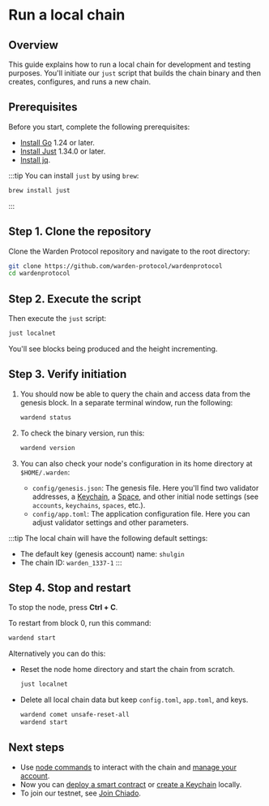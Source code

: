 ﻿---
sidebar_position: 3
---

# Run a local chain

## Overview

This guide explains how to run a local chain for development and testing purposes. You'll initiate our `just` script that builds the chain binary and then creates, configures, and runs a new chain.

## Prerequisites

Before you start, complete the following prerequisites:

- [Install Go](https://go.dev/doc/install) 1.24 or later.
- [Install Just](https://github.com/casey/just) 1.34.0 or later.
- [Install jq](https://jqlang.org/download/).

:::tip
You can install `just` by using `brew`:
   
```bash
brew install just
```
:::

## Step 1. Clone the repository

Clone the Warden Protocol repository and navigate to the root directory:
   
```bash
git clone https://github.com/warden-protocol/wardenprotocol
cd wardenprotocol
```

## Step 2. Execute the script

Then execute the `just` script:
   
```bash
just localnet
```

You'll see blocks being produced and the height incrementing.


## Step 3. Verify initiation

1. You should now be able to query the chain and access data from the genesis block. In a separate terminal window, run the following:
   
   ```bash
   wardend status
   ```

2. To check the binary version, run this:

   ```bash
   wardend version
   ```

3. You can also check your node's configuration in its home directory at `$HOME/.warden`:

   - `config/genesis.json`: The genesis file. Here you'll find two validator addresses, a [Keychain](/learn/glossary#keychain), a [Space](/learn/glossary#space), and other initial node settings (see `accounts`, `keychains`, `spaces`, etc.).
   - `config/app.toml`: The application configuration file. Here you can adjust validator settings and other parameters.


:::tip
The local chain will have the following default settings:
- The default key (genesis account) name: `shulgin`
- The chain ID: `warden_1337-1`
:::

## Step 4. Stop and restart

To stop the node, press **Ctrl + C**.

To restart from block 0, run this command: 

```bash
wardend start
```

Alternatively you can do this:

- Reset the node home directory and start the chain from scratch.    
  ```bash
  just localnet
  ```
- Delete all local chain data but keep `config.toml`, `app.toml`, and keys.
  ```bash
  wardend comet unsafe-reset-all
  wardend start
  ```

## Next steps

- Use [node commands](node-commands) to interact with the chain and [manage your account](/build-an-app/set-up-a-warden-account#useful-node-commands).
- Now you can [deploy a smart contract](/category/deploy-smart-contracts-on-warden) or [create a Keychain](/build-a-keychain/operate-a-keychain/create-a-keychain) locally.
- To join our testnet, see [Join Chiado](chiado-testnet/join-chiado).
